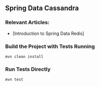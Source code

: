 ## Spring Data Cassandra

### Relevant Articles:
- [Introduction to Spring Data Redis]

### Build the Project with Tests Running
```
mvn clean install
```

### Run Tests Directly
```
mvn test
```


